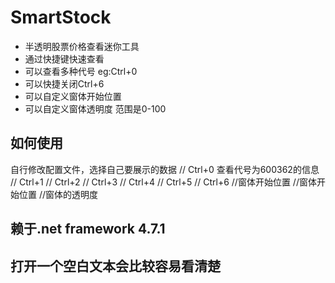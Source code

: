 # SmartStock
- 半透明股票价格查看迷你工具
- 通过快捷键快速查看
- 可以查看多种代号  eg:Ctrl+0 
- 可以快捷关闭Ctrl+6
- 可以自定义窗体开始位置
- 可以自定义窗体透明度 范围是0-100
## 如何使用
自行修改配置文件，选择自己要展示的数据
    <add key="code0" value="600362"/>// Ctrl+0 查看代号为600362的信息
    <add key="code1" value="600362"/>// Ctrl+1
    <add key="code2" value="600362"/>// Ctrl+2
    <add key="code3" value="600362"/>// Ctrl+3
    <add key="code4" value="600362"/>// Ctrl+4
    <add key="code5" value="600362"/>// Ctrl+5
    <add key="code6" value="关闭窗体的快捷键"/> // Ctrl+6
    <add key="position_x" value="300"/> //窗体开始位置
    <add key="position_y" value="300"/>//窗体开始位置
    <add key="opacity" value="30"/> //窗体的透明度
## 赖于.net framework 4.7.1 
## 打开一个空白文本会比较容易看清楚
